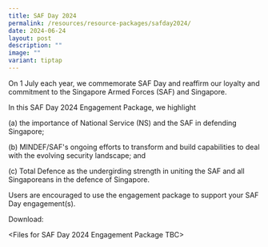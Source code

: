 ```yaml
---
title: SAF Day 2024
permalink: /resources/resource-packages/safday2024/
date: 2024-06-24
layout: post
description: ""
image: ""
variant: tiptap
---
```

<p>On 1 July each year, we commemorate SAF Day and reaffirm our loyalty and
commitment to the Singapore Armed Forces (SAF) and Singapore.</p>
<p>In this SAF Day 2024 Engagement Package, we highlight</p>
<p>(a) the importance of National Service (NS) and the SAF in defending Singapore;</p>
<p>(b) MINDEF/SAF's ongoing efforts to transform and build capabilities to
deal with the evolving security landscape; and</p>
<p>(c) Total Defence as the undergirding strength in uniting the SAF and
all Singaporeans in the defence of Singapore.</p>
<p>Users are encouraged to use the engagement package to support your SAF
Day engagement(s).</p>
<p>Download:</p>
<p>&lt;Files for SAF Day 2024 Engagement Package TBC&gt;</p>
<p></p>